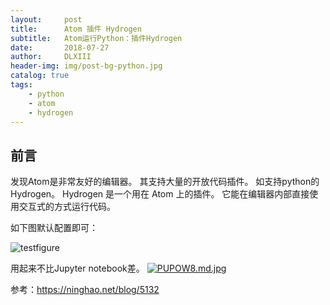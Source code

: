 ```yaml
---
layout:     post
title:      Atom 插件 Hydrogen
subtitle:   Atom运行Python：插件Hydrogen
date:       2018-07-27
author:     DLXIII
header-img: img/post-bg-python.jpg
catalog: true
tags:
    - python
    - atom
    - hydrogen
---
```



## 前言

发现Atom是非常友好的编辑器。
其支持大量的开放代码插件。
如支持python的Hydrogen。
Hydrogen 是一个用在 Atom 上的插件。
它能在编辑器内部直接使用交互式的方式运行代码。


<!--more-->


如下图默认配置即可：

<img src="https://s1.ax1x.com/2018/07/27/PUP5sH.md.jpg" img_width="1440" img_height="1080" alt="testfigure" inline="0">


用起来不比Jupyter notebook差。
[![PUPOW8.md.jpg](https://s1.ax1x.com/2018/07/27/PUPOW8.md.jpg)](https://imgchr.com/i/PUPOW8)

参考：https://ninghao.net/blog/5132
